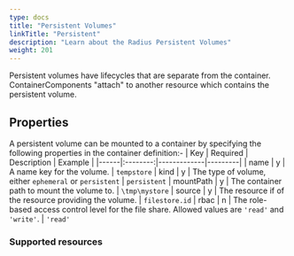 ```yaml
---
type: docs
title: "Persistent Volumes"
linkTitle: "Persistent"
description: "Learn about the Radius Persistent Volumes"
weight: 201
---
```


Persistent volumes have lifecycles that are separate from the container. ContainerComponents "attach" to another resource which contains the persistent volume.

## Properties

A persistent volume can be mounted to a container by specifying the following properties in the container definition:-
| Key  | Required | Description | Example |
|------|:--------:|-------------|---------|
| name | y | A name key for the volume. | `tempstore`
| kind | y | The type of volume, either `ephemeral` or `persistent` | `persistent`
| mountPath | y | The container path to mount the volume to. | `\tmp\mystore`
| source | y | The resource if of the resource providing the volume. | `filestore.id`
| rbac | n | The role-based access control level for the file share. Allowed values are `'read'` and `'write'`. | `'read'`


### Supported resources
